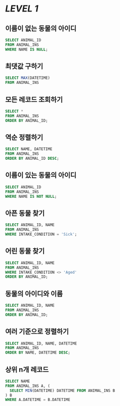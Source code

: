 # ***LEVEL 1*** 



## 이름이 없는 동물의 아이디

```sql
SELECT ANIMAL_ID 
FROM ANIMAL_INS 
WHERE NAME IS NULL;
```



## 최댓값 구하기

```sql
SELECT MAX(DATETIME)
FROM ANIMAL_INS
```



## 모든 레코드 조회하기

```sql
SELECT * 
FROM ANIMAL_INS 
ORDER BY ANIMAL_ID;
```



## 역순 정렬하기

```sql
SELECT NAME, DATETIME 
FROM ANIMAL_INS 
ORDER BY ANIMAL_ID DESC;
```



## 이름이 있는 동물의 아이디

```sql
SELECT ANIMAL_ID 
FROM ANIMAL_INS 
WHERE NAME IS NOT NULL;
```



## 아픈 동물 찾기

```sql
SELECT ANIMAL_ID, NAME 
FROM ANIMAL_INS 
WHERE INTAKE_CONDITION = 'Sick';
```



## 어린 동물 찾기

```sql
SELECT ANIMAL_ID, NAME 
FROM ANIMAL_INS 
WHERE INTAKE_CONDITION <> 'Aged' 
ORDER BY ANIMAL_ID;
```



## 동물의 아이디와 이름

```SQL
SELECT ANIMAL_ID, NAME 
FROM ANIMAL_INS 
ORDER BY ANIMAL_ID;
```



## 여러 기준으로 정렬하기

```SQL
SELECT ANIMAL_ID, NAME, DATETIME
FROM ANIMAL_INS
ORDER BY NAME, DATETIME DESC;
```



## 상위 n개 레코드

```SQL
SELECT NAME 
FROM ANIMAL_INS A, (
  SELECT MIN(DATETIME) DATETIME FROM ANIMAL_INS B
) B 
WHERE A.DATETIME = B.DATETIME
```

